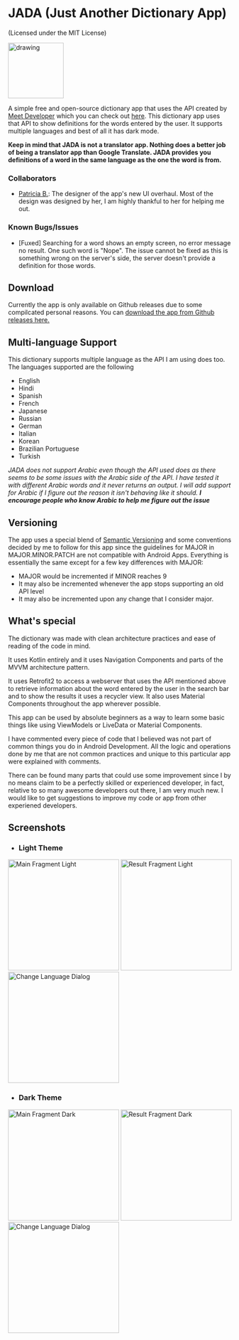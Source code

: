 # JADA (Just Another Dictionary App)
(Licensed under the MIT License)

<img src="./assets/icon.png" alt="drawing" width="125"/>

A simple free and open-source dictionary app that uses the API created by [Meet Developer](https://github.com/meetDeveloper) which you can check out [here](https://github.com/meetDeveloper/googleDictionaryAPI). This dictionary app uses that API to show definitions for the words entered by the user. It supports multiple languages and best of all it has dark mode.

**Keep in mind that JADA is not a translator app. Nothing does a better job of being a translator app than Google Translate. JADA provides you definitions of a word in the same language as the one the word is from.**

### Collaborators
* [Patricia B.](https://github.com/pborlongan): The designer of the app's new UI overhaul. Most of the design was designed by her, I am highly thankful to her for helping me out.

### Known Bugs/Issues

* [Fuxed] Searching for a word shows an empty screen, no error message no result. One such word is "Nope". The issue cannot be fixed as this is something wrong on the server's side, the server doesn't provide a definition for those words.

## Download
Currently the app is only available on Github releases due to some compilcated personal reasons. You can [download the app from Github releases here.](https://github.com/sbeve72/JADA/releases/latest)

## Multi-language Support

This dictionary supports multiple language as the API I am using does too. The languages supported are the following

* English
* Hindi
* Spanish
* French
* Japanese
* Russian
* German
* Italian
* Korean
* Brazilian Portuguese
* Turkish

*JADA does not support Arabic even though the API used does as there seems to be some issues with the Arabic side of the API. I have tested it with different Arabic words and it never returns an output. I will add support for Arabic if I figure out the reason it isn't behaving like it should.* ***I encourage people who know Arabic to help me figure out the issue***

## Versioning

The app uses a special blend of [Semantic Versioning](https://semver.org/#semantic-versioning-200) and some conventions decided by me to follow for this app since the guidelines for MAJOR in MAJOR.MINOR.PATCH are not compatible with Android Apps.
Everything is essentially the same except for a few key differences with MAJOR:
* MAJOR would be incremented if MINOR reaches 9
* It may also be incremented whenever the app stops supporting an old API level
* It may also be incremented upon any change that I consider major.

## What's special

The dictionary was made with clean architecture practices and ease of reading of the code in mind.

It uses Kotlin entirely and it uses Navigation Components and parts of the MVVM architecture pattern.

It uses Retrofit2 to access a webserver that uses the API mentioned above to retrieve information about the word entered by the user in the search bar and to show the results it uses a recycler view. It also uses Material Components throughout the app wherever possible.

This app can be used by absolute beginners as a way to learn some basic things like using ViewModels or LiveData or Material Components.

I have commented every piece of code that I believed was not part of common things you do in Android Development. All the logic and operations done by me that are not common practices and unique to this particular app were explained with comments.

There can be found many parts that could use some improvement since I by no means claim to be a perfectly skilled or experienced developer, in fact, relative to so many awesome developers out there, I am very much new. I would like to get suggestions to improve my code or app from other experiened developers.

## Screenshots

* ### Light Theme
<img src="assets/Screenshot_Main_Fragment_Light.png" alt="Main Fragment Light" width=250>
<img src="assets/Screenshot_Result_Fragment_Light.png" alt="Result Fragment Light" width=250>
<img src="assets/Screenshot_Change_Language_Dialog_Light.png" alt="Change Language Dialog" width=250>



* ### Dark Theme
<img src="assets/Screenshot_Main_Fragment.png" alt="Main Fragment Dark" width=250>
<img src="assets/Screenshot_Result_Fragment.png" alt="Result Fragment Dark" width=250>
<img src="assets/Screenshot_Change_Language_Dialog.png" alt="Change Language Dialog" width=250>
